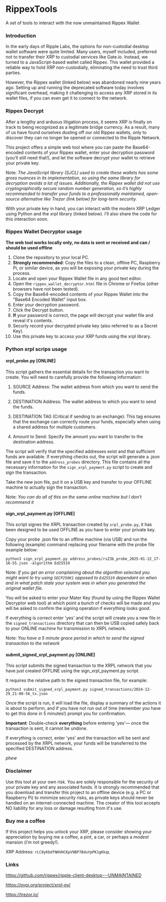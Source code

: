 # RippexTools
A set of tools to interact with the now unmaintained Rippex Wallet

### Introduction

In the early days of Ripple Labs, the options for non-custodial desktop wallet software were quite limited. Many users, myself included, preferred not to transfer their XRP to custodial services like Gate.io. Instead, we turned to a JavaScript-based wallet called Rippex. This wallet provided a reliable way to hold XRP non-custodially, eliminating the need to trust third parties.

However, the Rippex wallet (linked below) was abandoned nearly nine years ago. Setting up and running the deprecated software today involves significant overhead, making it challenging to access any XRP stored in its wallet files, if you can even get it to connect to the network.

### Rippex Decrypt

After a lengthy and arduous litigation process, it seems XRP is finally on track to being recognized as a legitimate bridge currency. As a result, many of us have found ourselves dusting off our old Rippex wallets, only to discover they can no longer be opened or connected to the Ripple Network.

This project offers a simple web tool where you can paste the Base64-encoded contents of your Rippex wallet, enter your decryption password (you’ll still need that!), and let the software decrypt your wallet to retrieve your private key.

Note: *The JavaScript library (SJCL) used to create these wallets has some gross nuances in its implementation, so using the same library for decryption avoids a lot of issues. Additionally, the Rippex wallet did not use cryptographically secure random number generation, so it’s highly recommended to transfer your funds to a professionally maintained, open-source alternative like Trezor (link below) for long-term security.*

With your private key in hand, you can interact with the modern XRP Ledger using Python and the xrpl library (linked below). I’ll also share the code for this interaction soon.

### Rippex Wallet Decryptor usage

**The web tool works locally only, no data is sent or received and can / should be used offline**

1. Clone the repository to your local PC.
2. **Strongly recommended**: Copy the files to a clean, offline PC, Raspberry Pi, or similar device, as you will be exposing your private key during the process.
3. Locate and open your Rippex Wallet file in any good text editor.
4. Open the ```rippex_wallet_decryptor.html``` file in Chrome or Firefox (other browsers have not been tested).
5. Copy the Base64-encoded contents of your Rippex Wallet into the "Base64 Encoded Wallet" input box.
6. Enter your decryption password.
7. Click the Decrypt button.
8. **If** your password is correct, the page will decrypt your wallet file and reveal it's contents.
7. Securly record your decrypted private key (also referred to as a Secret Key).
8. Use this private key to access your XRP funds using the xrpl library.

### Python xrpl scrips usage

#### xrpl_probe.py [ONLINE]

This script gathers the essential details for the transaction you want to create. You will need to carefully provide the following information:

1. SOURCE Address: The wallet address from which you want to send the funds.

2. DESTINATION Address: The wallet address to which you want to send the funds.

3. DESTINATION TAG (Critical if sending to an exchange): This tag ensures that the exchange can correctly route your funds, especially when using a shared address for multiple customers.

4. Amount to Send: Specify the amount you want to transfer to the destination address.

The script will verify that the specified addresses exist and that sufficient funds are available. If everything checks out, the script will generate a .json file and save it to the ```address_probes``` directory. This file contains all the necessary information for the ```sign_xrpl_payment.py```  script to create and sign the transaction.

Take the new json file, put it on a USB key and transfer to your OFFLINE machine to actually sign the transaction.

Note: *You can do all of this on the same online machine but I don't recommend it*

#### sign_xrpl_payment.py [OFFLINE]

This script signes the XRPL transaction created by ```xrpl_probe.py```, it has been designed to be used OFFLINE as you have to enter your private key.

Copy your probe .json file to an offline machine (via USB) and run the following (example) command replacing your filename with the probe file example below:

```python3 sign_xrpl_payment.py address_probes/rsZ3b_probe_2025-01-22_17-16-55.json -algorithm Ed25519```

Note: *If you get an error complaining about the algorithm selected you might want to try using ```SECP256K1``` opposed to ```Ed25519``` dependant on when and in what patch state your system was in when you generated the original wallet file.*

You will be asked to enter your Mater Key (found by using the Rippex Wallet Decryptor web tool) at which point a bunch of checks will be made and you will be asked to confirm the signing operation if everything looks good.

If everything is correct enter 'yes' and the script will create you a new file in the ```signed_transactions``` directory that can then be USB copied safely back to your ONLINE machine for transmission to XRPL network.

Note: *You have a 5 minute grace period in which to send the signed transaction to the network*

#### submit_signed_xrpl_payment.py [ONLINE]

This script submits the signed transaction to the XRPL network that you have just created OFFLINE using the sign_xrpl_payment.py script.

It requires the relative path to the signed transaction file, for example: 

```python3 submit_signed_xrpl_payment.py signed_transactions/2024-12-29_21-08-56_tx.json```

Once the script is run, it will load the file, display a summary of the actions it is about to perform, and if you have not run out of time (remember you have to get this done in 5 minutes!) prompt you for confirmation.

**Important**: Double-check **everything** before entering 'yes'— once the transaction is sent, it cannot be undone.

If everything is correct, enter 'yes' and the transaction will be sent and processed by the XRPL network, your funds will be transferred to the specified DESTINATION address.

*phew*

### Disclaimer

Use this tool at your own risk. You are solely responsible for the security of your private key and any associated funds. It is strongly recommended that you download and transfer this project to an offline device (e.g. a PC or Raspberry Pi) to minimize security risks, as private keys should never be handled on an internet-connected machine. The creator of this tool accepts NO liability for any loss or damage resulting from it's use.

### Buy me a coffee

If this project helps you unlock your XRP, please consider showing your appreciation by buying me a coffee, a pint, a car, or perhaps a *modest* mansion (i’m not greedy!).

XRP Address: ```rLC8yKbdfNHVHCKpV9BP7BduYpPK1gKkqL```

### Links

https://github.com/rippex/ripple-client-desktop---UNMAINTAINED

https://pypi.org/project/xrpl-py/

https://trezor.io/